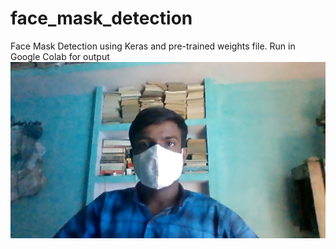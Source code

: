 # face_mask_detection
Face Mask Detection using Keras and pre-trained weights file. Run in Google Colab for output
<img src ="aviwith.jpg">
